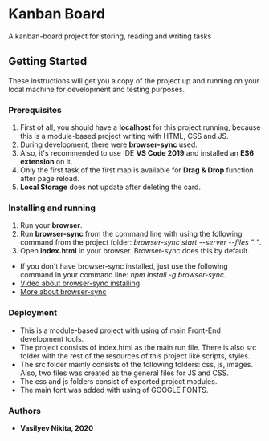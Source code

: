 # Kanban Board

A kanban-board project for storing, reading and writing tasks

## Getting Started

These instructions will get you a copy of the project up and running on your local machine for development and testing purposes.

### Prerequisites

1. First of all, you should have a **localhost** for this project running, because this is a module-based project writing with HTML, CSS and JS.
2. During development, there were **browser-sync** used.
3. Also, it's recommended to use IDE **VS Code 2019** and installed an **ES6 extension** on it.
4. Only the first task of the first map is available for **Drag & Drop** function after page reload.
5. **Local Storage** does not update after deleting the card.

### Installing and running

1. Run your **browser**.
2. Run **browser-sync** from the command line with using the following command from the project folder:
    *browser-sync start --server --files "*.*"*.
3. Open **index.html** in your browser. Browser-sync does this by default.

- If you don't have browser-sync installed, just use the following command in your command line:
    *npm install -g browser-sync*.
- [Video about browser-sync installing](https://www.youtube.com/watch?v=uEtnY7i-rmg&t=181s)
- [More about browser-sync](https://www.npmjs.com/package/browser-sync)

### Deployment

- This is a module-based project with using of main  Front-End development tools.
- The project consists of index.html as the main run file. There is also src folder with the rest of the resources of this project like scripts, styles.
- The src folder mainly consists of the following folders: css, js, images. Also, two files was created as the general files for JS and CSS.
- The css and js folders consist of exported project modules.
- The main font was added with using of GOOGLE FONTS.

### Authors

- **Vasilyev Nikita, 2020**
